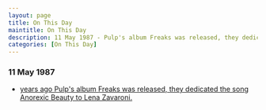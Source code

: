 ```yaml
---
layout: page
title: On This Day
maintitle: On This Day
description: 11 May 1987 - Pulp's album Freaks was released, they dedicated the song Anorexic Beauty to Lena Zavaroni.
categories: [On This Day]
---
```


### 11 May 1987
* [<span id="age1"></span> years ago Pulp's album Freaks was released, they dedicated the song Anorexic Beauty to Lena Zavaroni.](/discography/tribute-songs/1987-05-11-pulp-freaks)

<!-- Script for calculating number of years ago -->
<script>
var dob = '19870511';
var year = Number(dob.substr(0, 4));
var month = Number(dob.substr(4, 2)) - 1;
var day = Number(dob.substr(6, 2));
var today = new Date();
var age1 = today.getFullYear() - year;
if (today.getMonth() < month || (today.getMonth() == month && today.getDate() < day)) {
  age1--;
}
document.getElementById("age1").innerHTML=age1;
</script>

